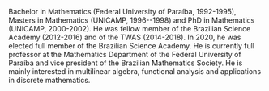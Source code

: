<!-- Write your biography here. Tell the world about yourself. Link to your favorite [subreddit](http://reddit.com). You can put a picture in, too. The code is already in, just name your picture `prof_pic.jpg` and put it in the `img/` folder.

Put your address / P.O. box / other info right below your picture. You can also disable any of these elements by editing `profile` property of the YAML header of your `_pages/about.md`. Edit `_bibliography/papers.bib` and Jekyll will render your [publications page](/multi-language-al-folio/publications/) automatically.

Link to your social media connections, too. This theme is set up to use [Font Awesome icons](https://fontawesome.com/) and [Academicons](https://jpswalsh.github.io/academicons/), like the ones below. Add your Facebook, Twitter, LinkedIn, Google Scholar, or just disable all of them.

-->

Bachelor in Mathematics (Federal University of Paraíba, 1992-1995), Masters in Mathematics (UNICAMP, 1996--1998) and PhD in Mathematics (UNICAMP, 2000-2002). He was fellow member of the Brazilian Science Academy (2012-2016) and of the TWAS (2014-2018). In 2020, he was elected full member of the Brazilian Science Academy. He is currently full professor at the Mathematics Department of the Federal University of Paraíba and vice president of the Brazilian Mathematics Society. He is mainly interested in multilinear algebra, functional analysis and applications in discrete mathematics.
